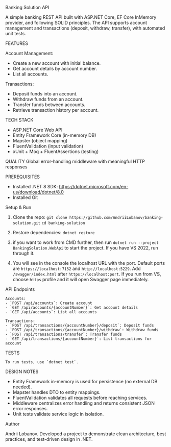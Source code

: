 Banking Solution API

A simple banking REST API built with ASP.NET Core, EF Core InMemory provider, and following SOLID principles.
The API supports account management and transactions (deposit, withdraw, transfer), with automated unit tests.

FEATURES

Account Management:
- Create a new account with initial balance.
- Get account details by account number.
- List all accounts.

Transactions:
- Deposit funds into an account.
- Withdraw funds from an account.
- Transfer funds between accounts.
- Retrieve transaction history per account.

TECH STACK
- ASP.NET Core Web API
- Entity Framework Core (in-memory DB)
- Mapster (object mapping)
- FluentValidation (input validation)
- xUnit + Moq + FluentAssertions (testing)

QUALITY
    Global error-handling middleware with meaningful HTTP responses

PREREQUISITES
- Installed .NET 8 SDK: https://dotnet.microsoft.com/en-us/download/dotnet/8.0
- Installed Git

Setup & Run

1. Clone the repo:
    `git clone https://github.com/AndriiLobanov/banking-solution.git`
    `cd banking-solution`

2. Restore dependencies:
`dotnet restore`

3. if you want to work from CMD further, then run `dotnet run --project BankingSolution.WebApi` to start the project.
    If you have VS 2022, run through it.

4. You will see in the console the localhost URL with the port. Default ports are `https://localhost:7152` and `http://localhost:5229`. Add `/swagger/index.html` after `https://localhost:port`. If you run from VS, choose `https` profile and it will open Swagger page immediately.

API Endpoints

    Accounts:
    - `POST /api/accounts`: Create account
    - `GET /api/accounts/{accountNumber}`: Get account details
    - `GET /api/accounts`: List all accounts

    Transactions:
    - `POST /api/transactions/{accountNumber}/deposit`: Deposit funds
    - `POST /api/transactions/{accountNumber}/withdraw`: Withdraw funds
    - `POST /api/transactions/transfer`: Transfer funds
    - `GET /api/transactions/{accountNumber}`: List transactions for account

TESTS

    To run tests, use `dotnet test`.

DESIGN NOTES
- Entity Framework in-memory is used for persistence (no external DB needed).
- Mapster handles DTO to entity mappings.
- FluentValidation validates all requests before reaching services.
- Middleware centralizes error handling and returns consistent JSON error responses.
- Unit tests validate service logic in isolation.

Author

Andrii Lobanov. Developed a project to demonstrate clean architecture, best practices, and test-driven design in .NET.